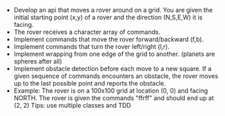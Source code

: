 - Develop an api that moves a rover around on a grid.
You are given the initial starting point (x,y) of a rover and the direction (N,S,E,W) it is facing.
- The rover receives a character array of commands.
- Implement commands that move the rover forward/backward (f,b).
- Implement commands that turn the rover left/right (l,r).
- Implement wrapping from one edge of the grid to another. (planets are spheres after all)
- Implement obstacle detection before each move to a new square. If a given sequence of commands encounters an obstacle, the rover moves up to the last possible point and reports the obstacle.
- Example: The rover is on a 100x100 grid at location (0, 0) and facing NORTH. The rover is given the commands "ffrff" and should end up at (2, 2)
Tips: use multiple classes and TDD
